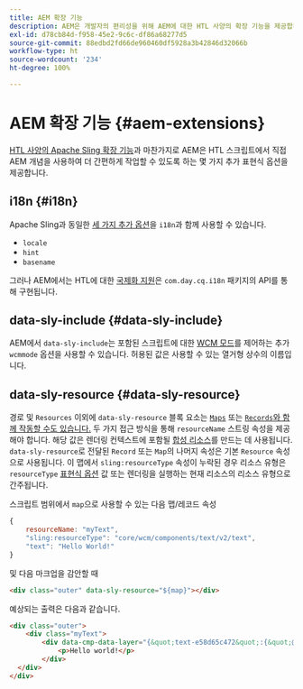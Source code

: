 ```yaml
---
title: AEM 확장 기능
description: AEM은 개발자의 편리성을 위해 AEM에 대한 HTL 사양의 확장 기능을 제공합니다.
exl-id: d78cb84d-f958-45e2-9c6c-df86a68277d5
source-git-commit: 88edbd2fd66de960460df5928a3b42846d32066b
workflow-type: ht
source-wordcount: '234'
ht-degree: 100%

---
```


# AEM 확장 기능 {#aem-extensions}

[HTL 사양의 Apache Sling 확장 기능](https://sling.apache.org/documentation/bundles/scripting/scripting-htl.html#extensions-of-the-htl-specification-1)과 마찬가지로 AEM은 HTL 스크립트에서 직접 AEM 개념을 사용하여 더 간편하게 작업할 수 있도록 하는 몇 가지 추가 표현식 옵션을 제공합니다.

## i18n {#i18n}

Apache Sling과 동일한 [세 가지 추가 옵션](https://sling.apache.org/documentation/bundles/scripting/scripting-htl.html#i18n)을 `i18n`과 함께 사용할 수 있습니다.

* `locale`
* `hint`
* `basename`

그러나 AEM에서는 HTL에 대한 [국제화 지원](https://experienceleague.adobe.com/docs/experience-manager-65/developing/components/internationalization/i18n-dev.html)은 `com.day.cq.i18n` 패키지의 API를 통해 구현됩니다.

## data-sly-include {#data-sly-include}

AEM에서 `data-sly-include`는 포함된 스크립트에 대한 [WCM 모드](https://developer.adobe.com/experience-manager/reference-materials/cloud-service/javadoc/com/day/cq/wcm/api/WCMMode.html)를 제어하는 추가 `wcmmode` 옵션을 사용할 수 있습니다. 허용된 값은 사용할 수 있는 열거형 상수의 이름입니다.

## data-sly-resource {#data-sly-resource}

경로 및 `Resources` 이외에 `data-sly-resource` 블록 요소는 [`Maps`](https://docs.oracle.com/en/java/javase/11/docs/api/java.base/java/util/Map.html) 또는 [`Records`와 함께 작동할 수도 있습니다.](https://github.com/apache/sling-org-apache-sling-scripting-sightly-runtime/blob/master/src/main/java/org/apache/sling/scripting/sightly/Record.java) 두 가지 접근 방식을 통해 `resourceName` 스트링 속성을 제공해야 합니다. 해당 값은 렌더링 컨텍스트에 포함될 [합성 리소스](https://www.javadoc.io/doc/org.apache.sling/org.apache.sling.api/latest/org/apache/sling/api/resource/SyntheticResource.html)를 만드는 데 사용됩니다. `data-sly-resource`로 전달된 `Record` 또는 `Map`의 나머지 속성은 기본 `Resource` 속성으로 사용됩니다. 이 맵에서 `sling:resourceType` 속성이 누락된 경우 리소스 유형은 `resourceType` [표현식 옵션](https://github.com/adobe/htl-spec/blob/1.4/SPECIFICATION.md#229-resource) 값 또는 렌더링을 실행하는 현재 리소스의 리소스 유형으로 간주됩니다.

스크립트 범위에서 `map`으로 사용할 수 있는 다음 맵/레코드 속성

```javascript
{
    resourceName: "myText",
    "sling:resourceType": "core/wcm/components/text/v2/text",
    "text": "Hello World!"
}
```

및 다음 마크업을 감안할 때

```html
<div class="outer" data-sly-resource="${map}"></div>
```

예상되는 출력은 다음과 같습니다.

```html
<div class="outer">
    <div class="myText">
        <div data-cmp-data-layer="{&quot;text-e58d65c472&quot;:{&quot;@type&quot;:&quot;core/wcm/components/text/v2/text&quot;,&quot;xdm:text&quot;:&quot;<p>Hello world!</p>&quot;}}" id="text-e58d65c472" class="cmp-text">
            <p>Hello world!</p>
        </div>
  </div>
</div>
```
